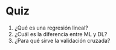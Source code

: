 # Quiz

1. ¿Qué es una regresión lineal?
2. ¿Cuál es la diferencia entre ML y DL?
3. ¿Para qué sirve la validación cruzada?